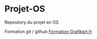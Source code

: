 # Projet-OS
Repository du projet en OS


Formation git / github
[Formation Grafikart.fr](https://www.youtube.com/playlist?list=PLjwdMgw5TTLXuY5i7RW0QqGdW0NZntqiP)
